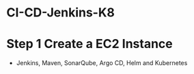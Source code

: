 # CI-CD-Jenkins-K8
# Step 1 Create a EC2 Instance 
* Jenkins, Maven, SonarQube, Argo CD, Helm and Kubernetes

